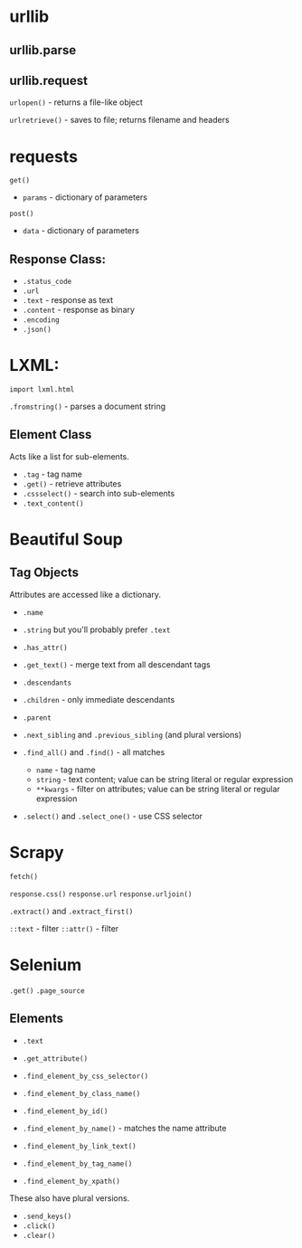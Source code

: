 # urllib

## urllib.parse

## urllib.request

`urlopen()` - returns a file-like object

`urlretrieve()` - saves to file; returns filename and headers

# requests

`get()`

- `params` - dictionary of parameters

`post()`

- `data` - dictionary of parameters

## Response Class:

- `.status_code`
- `.url`
- `.text` - response as text
- `.content` - response as binary
- `.encoding`
- `.json()`

# LXML:

```
import lxml.html
```

`.fromstring()` - parses a document string

## Element Class

Acts like a list for sub-elements.

- `.tag` - tag name
- `.get()` - retrieve attributes
- `.cssselect()` - search into sub-elements
- `.text_content()`

# Beautiful Soup

## Tag Objects

Attributes are accessed like a dictionary.

- `.name`
- `.string` but you'll probably prefer `.text`
- `.has_attr()`
- `.get_text()` - merge text from all descendant tags


- `.descendants`
- `.children` - only immediate descendants


- `.parent`


- `.next_sibling` and `.previous_sibling` (and plural versions)


- `.find_all()` and `.find()` - all matches

    - `name` - tag name
    - `string` - text content; value can be string literal or regular expression
    - `**kwargs` - filter on attributes; value can be string literal or regular expression

- `.select()` and `.select_one()` - use CSS selector

# Scrapy

`fetch()`

`response.css()`
`response.url`
`response.urljoin()`

`.extract()` and `.extract_first()`

`::text` - filter
`::attr()` - filter

# Selenium

`.get()`
`.page_source`

## Elements

- `.text`
- `.get_attribute()`

- `.find_element_by_css_selector()`
- `.find_element_by_class_name()`
- `.find_element_by_id()`
- `.find_element_by_name()` - matches the name attribute
- `.find_element_by_link_text()`
- `.find_element_by_tag_name()`
- `.find_element_by_xpath()`

These also have plural versions.

- `.send_keys()`
- `.click()`
- `.clear()`